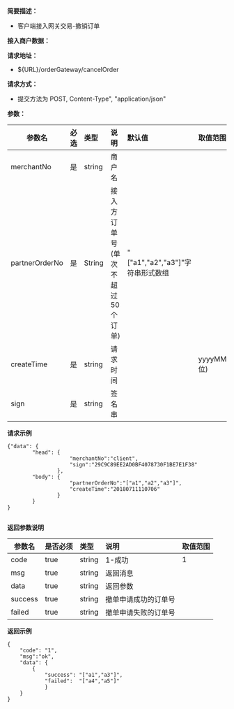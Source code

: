 **简要描述：**

- 客户端接入网关交易-撤销订单

**接入商户数据：**


**请求地址：**
- ${URL}/orderGateway/cancelOrder

**请求方式：**
-  提交方法为 POST, Content-Type", "application/json"

**参数：**

|参数名|必选|类型|说明|默认值|取值范围|
|--------|:----|:--------|:---------|:------|:------|
|merchantNo |是  |string |商户名   | | |
|partnerOrderNo |是  |String | 接入方订单号(单次不超过50个订单) |"["a1","a2","a3"]"字符串形式数组|
|createTime |是  |string | 请求时间 | |yyyyMMddHHmmss(14位)|
|sign |是  |string | 签名串 | | ||

 **请求示例**
```
{"data": {
		"head": {
					"merchantNo":"client",
					"sign":"29C9C89EE2AD0BF4078730F1BE7E1F38"
				},
		"body": {
					"partnerOrderNo":"["a1","a2","a3"]",
					"createTime":"20180711110706"
		 		}
		}
}


```

 **返回参数说明** 

|参数名|是否必须|类型|说明|取值范围|
|--------|:----|:--------|:---------|:------|
|code  |true| string  | 1-成功 | 1|
|msg |true   |string |返回消息| |
|data |true   |string |返回参数| ||
|success |true   |string |撤单申请成功的订单号| ||
|failed |true   |string |撤单申请失败的订单号| ||


 **返回示例**
```
{
	"code": "1",
	"msg":"ok",
	"data": {
		{
			"success": "["a1","a3"]",
			"failed":  "["a4","a5"]"
			}
	}
}
```
